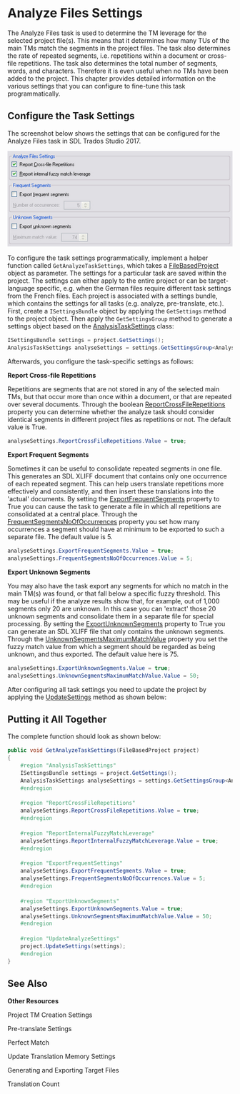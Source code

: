 Analyze Files Settings
==

The Analyze Files task is used to determine the TM leverage for the selected project file(s). This means that it determines how many TUs of the main TMs match the segments in the project files. The task also determines the rate of repeated segments, i.e. repetitions within a document or cross-file repetitions. The task also determines the total number of segments, words, and characters. Therefore it is even useful when no TMs have been added to the project. This chapter provides detailed information on the various settings that you can configure to fine-tune this task programmatically.


Configure the Task Settings
--

The screenshot below shows the settings that can be configured for the Analyze Files task in SDL Trados Studio 2017.

![AnalyzeFileSettings](images/AnalyzeFileSettings.jpg)

To configure the task settings programmatically, implement a helper function called ```GetAnalyzeTaskSettings```, which takes a [FileBasedProject]() object as parameter. The settings for a particular task are saved within the project. The settings can either apply to the entire project or can be target-language specific, e.g. when the German files require different task settings from the French files. Each project is associated with a settings bundle, which contains the settings for all tasks (e.g. analyze, pre-translate, etc.). First, create a ```ISettingsBundle``` object by applying the ```GetSettings``` method to the project object. Then apply the ```GetSettingsGroup``` method to generate a settings object based on the [AnalysisTaskSettings]() class:

```CS
ISettingsBundle settings = project.GetSettings();
AnalysisTaskSettings analyseSettings = settings.GetSettingsGroup<AnalysisTaskSettings>();
```

Afterwards, you configure the task-specific settings as follows:

**Report Cross-file Repetitions**

Repetitions are segments that are not stored in any of the selected main TMs, but that occur more than once within a document, or that are repeated over several documents. Through the boolean [ReportCrossFileRepetitions]() property you can determine whether the analyze task should consider identical segments in different project files as repetitions or not. The default value is True.

```CS
analyseSettings.ReportCrossFileRepetitions.Value = true;
```

**Export Frequent Segments**

Sometimes it can be useful to consolidate repeated segments in one file. This generates an SDL XLIFF document that contains only one occurrence of each repeated segment. This can help users translate repetitions more effectively and consistently, and then insert these translations into the 'actual' documents. By setting the [ExportFrequentSegments]() property to True you can cause the task to generate a file in which all repetitions are consolidated at a central place. Through the [FrequentSegmentsNoOfOccurrences]() property you set how many occurrences a segment should have at minimum to be exported to such a separate file. The default value is 5.

```CS
analyseSettings.ExportFrequentSegments.Value = true;
analyseSettings.FrequentSegmentsNoOfOccurrences.Value = 5;
```

**Export Unknown Segments**

You may also have the task export any segments for which no match in the main TM(s) was found, or that fall below a specific fuzzy threshold. This may be useful if the analyze results show that, for example, out of 1,000 segments only 20 are unknown. In this case you can 'extract' those 20 unknown segments and consolidate them in a separate file for special processing. By setting the [ExportUnknownSegments]() property to True you can generate an SDL XLIFF file that only contains the unknown segments. Through the [UnknownSegmentsMaximumMatchValue]() property you set the fuzzy match value from which a segment should be regarded as being unknown, and thus exported. The default value here is 75.

```CS
analyseSettings.ExportUnknownSegments.Value = true;
analyseSettings.UnknownSegmentsMaximumMatchValue.Value = 50;
```

After configuring all task settings you need to update the project by applying the [UpdateSettings]() method as shown below:

Putting it All Together
--

The complete function should look as shown below:

```CS
public void GetAnalyzeTaskSettings(FileBasedProject project)
{
    #region "AnalysisTaskSettings"
    ISettingsBundle settings = project.GetSettings();
    AnalysisTaskSettings analyseSettings = settings.GetSettingsGroup<AnalysisTaskSettings>();
    #endregion

    #region "ReportCrossFileRepetitions"
    analyseSettings.ReportCrossFileRepetitions.Value = true;
    #endregion

    #region "ReportInternalFuzzyMatchLeverage"
    analyseSettings.ReportInternalFuzzyMatchLeverage.Value = true;
    #endregion

    #region "ExportFrequentSettings"
    analyseSettings.ExportFrequentSegments.Value = true;
    analyseSettings.FrequentSegmentsNoOfOccurrences.Value = 5;
    #endregion

    #region "ExportUnknownSegments"
    analyseSettings.ExportUnknownSegments.Value = true;
    analyseSettings.UnknownSegmentsMaximumMatchValue.Value = 50;
    #endregion

    #region "UpdateAnalyzeSettings"
    project.UpdateSettings(settings);
    #endregion
}
```

See Also
--

**Other Resources**

Project TM Creation Settings

Pre-translate Settings

Perfect Match

Update Translation Memory Settings

Generating and Exporting Target Files

Translation Count